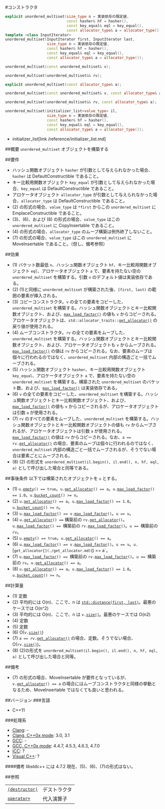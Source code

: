 #コンストラクタ
```cpp
explicit unordered_multiset(size_type n = 実装依存の既定値,
                            const hasher& hf = hasher(),
                            const key_equal& eql = key_equal(),
                            const allocator_type& a = allocator_type());  // (1)
template <class InputIterator>
unordered_multiset(InputIterator first, InputIterator last,
                   size_type n = 実装依存の既定値,
                   const hasher& hf = hasher(),
                   const key_equal& eql = key_equal(),
                   const allocator_type& a = allocator_type());           // (2)

unordered_multiset(const unordered_multiset& v);                          // (3)

unordered_multiset(unordered_multiset&& rv);                              // (4)

explicit unordered_multiset(const allocator_type& a);                     // (5)

unordered_multiset(const unordered_multiset& v, const allocator_type& a); // (6)

unordered_multiset(unordered_multiset&& rv, const allocator_type& a);     // (7)

unordered_multiset(initializer_list<value_type> il,
                   size_type n = 実装依存の既定値,
                   const hasher& hf = hasher(),
                   const key_equal& eql = key_equal(),
                   const allocator_type& a = allocator_type());           // (8)
```
* initializer_list[link /reference/initializer_list.md]

##概要
`unordered_multiset` オブジェクトを構築する


##要件
- ハッシュ関数オブジェクト `hasher` が引数として与えられなかった場合、`hasher` は DefaultConstructible であること。
- キー比較用関数オブジェクト `key_equal` が引数として与えられなかった場合、`key_equal` は DefaultConstructible であること。
- アロケータオブジェクト `allocator_type` が引数として与えられなかった場合、`allocator_type` は DefaultConstructible であること。
- (2) の形式の場合、`value_type` は `*first` からこの `unordered_multiset` に EmplaceConstructible であること。
- (3)、(6)、および (8) の形式の場合、`value_type` はこの `unordered_multiset` に CopyInsertable であること。
- (4) の形式の場合、`allocator_type` のムーブ構築は例外終了しないこと。
- (7) の形式の場合、`value_type` はこの `unordered_multiset` に MoveInsertable であること。（但し、備考参照）


##効果

- (1)	バケット数最低 `n`、ハッシュ関数オブジェクト `hf`、キー比較用関数オブジェクト `eql`、アロケータオブジェクト `a` で、要素を持たない空の `unordered_multiset` を構築する。引数 `n` のデフォルト値は実装依存である。
- (2)	(1)と同様に `unordered_multiset` が構築された後、`[first, last)` の範囲の要素が挿入される。
- (3)	コピーコンストラクタ。`v` の全ての要素をコピーした、`unordered_multiset` を構築する。ハッシュ関数オブジェクトとキー比較関数オブジェクト、および、[`max_load_factor()`](./max_load_factor.md) の値も `v` からコピーされる。アロケータオブジェクトは、`std::allocator_traits::`[`get_allocator()`](./get_allocator.md) の戻り値が使用される。
- (4)	ムーブコンストラクタ。`rv` の全ての要素をムーブした、`unordered_multiset` を構築する。ハッシュ関数オブジェクトとキー比較関数オブジェクト、および、アロケータオブジェクトも `v` からムーブされる。[`max_load_factor()`](./max_load_factor.md) の値は `rv` からコピーされる。なお、要素のムーブは個々に行われるのではなく、`unordered_multiset` 内部の構造ごと一括でムーブされる。
- (5)	ハッシュ関数オブジェクト `hasher`、キー比較用関数オブジェクト `key_equal`、アロケータオブジェクト `a` で、要素を持たない空の `unordered_multiset` を構築する。構築された `unordered_multiset` のバケット数、および、[`max_load_factor()`](./max_load_factor.md) は実装依存である。
- (6)	`v` の全ての要素をコピーした、`unordered_multiset` を構築する。ハッシュ関数オブジェクトとキー比較関数オブジェクト、および、[`max_load_factor()`](./max_load_factor.md) の値も `v` からコピーされるが、アロケータオブジェクトは引数 `a` が使用される。
- (7)	`rv` のすべての要素をムーブした、`unordered_multiset` を構築する。ハッシュ関数オブジェクトとキー比較関数オブジェクトの値も `rv` からムーブされるが、アロケータオブジェクトは引数 `a` が使用される。[`max_load_factor()`](./max_load_factor.md) の値は `rv` からコピーされる。なお、`a == rv.`[`get_allocator()`](./get_allocator.md) の場合、要素のムーブは個々に行われるのではなく、`unordered_multiset` 内部の構造ごと一括でムーブされるが、そうでない場合は要素ごとにムーブされる。
- (8)	(2) の形式を `unordered_multiset(il.begin(), il.end(), n, hf, eql, a)` として呼び出した場合と同等である。


##事後条件
以下では構築されたオブジェクトを `u` とする。

- (1) `u.`[`empty`](./empty.md)`() == true`。`u.`[`get_allocator`](./get_allocator.md)`() == a`。`u.`[`max_load_factor`](./max_load_factor.md)`() == 1.0`。`u.`[`bucket_count`](./bucket_count.md)`() >= n`。
- (2) `u.`[`get_allocator`](./get_allocator.md)`() == a`。`u.`[`max_load_factor`](./max_load_factor.md)`() == 1.0`。`u.`[`bucket_count`](./bucket_count.md)`() >= n`。
- (3) `u.`[`max_load_factor`](./max_load_factor.md)`() == v.`[`max_load_factor`](./max_load_factor.md)`()`。`u == v`。
- (4) `u.`[`get_allocator`](./get_allocator.md)`() ==` 構築前の `rv.`[`get_allocator`](./get_allocator.md)`()`。`u.`[`max_load_factor`](./max_load_factor.md)`() == `構築前の `rv.`[`max_load_factor`](./max_load_factor.md)`()`。`u == `構築前の `rv`。
- (5) `u.`[`empty`](./empty.md)`() == true`。`u.`[`get_allocator`](./get_allocator.md)`() == a`。
- (6) `u.`[`max_load_factor`](./max_load_factor.md)`() == v.`[`max_load_factor`](./max_load_factor.md)`()`。`u == v`。`u.`[`get_allocator{](./get_allocator.md)`() == a`。
- (7) `u.`[`max_load_factor`](./max_load_factor.md)`() == `構築前の `rv.`[`max_load_factor`](./max_load_factor.md)`()`。`u == `構築前の `rv`。`u.`[`get_allocator`](./get_allocator.md)`() == a`。
- (8) `u.`[`get_allocator`](./get_allocator.md)`() == a`。`u.`[`max_load_factor`](./max_load_factor.md)`() == 1.0`。`u.`[`bucket_count`](./bucket_count.md)`() >= n`。


##計算量
- (1)	定数
- (2)	平均的には O(n)、ここで、n は [`std::distance(first, last)`](/reference/iterator/distance.md)。最悪のケースでは O(n^2)
- (3)	平均的には O(n)、ここで、n は `v.`[`size()`](./size.md)。最悪のケースでは O(n2)
- (4)	定数
- (5)	定数
- (6)	O(`v.`[`size()`](./size.md))
- (7)	`a == rv.`[`get_allocator()`](./get_allocator.md) の場合、定数。そうでない場合、O(`rv.`[`size()`](./size.md))。
- (8)	(2)の形式を `unordered_multiset(il.begin(), il.end(), n, hf, eql, a)` として呼び出した場合と同等。


##備考
- (7) の形式の場合、MoveInsertable が要件となっているが、`v.`[`get_allocator`](./get_allocator.md)`() == a` の場合にはムーブコンストラクタと同様の挙動となるため、MoveInsertable ではなくても良いと思われる。


##バージョン
###言語
- C++11

###処理系
- [Clang](/implementation#clang.md): -
- [Clang, C++0x mode](/implementation#clang.md): 3.0, 3.1
- [GCC](/implementation#gcc.md): -
- [GCC, C++0x mode](/implementation#gcc.md): 4.4.7, 4.5.3, 4.6.3, 4.7.0
- [ICC](/implementation#icc.md): ?
- [Visual C++](/implementation#visual_cpp.md): ?

####備考
libstdc++ には 4.7.2 現在、(5)、(6)、(7)の形式はない。


##参照

| | |
|-----------------------------------------------------------------------------------------------------------------------------------------------------------------|------------------|
| [`(destructor)`](./-unordered_multiset.md) | デストラクタ |
| [`operator=`](./op_assign.md) | 代入演算子 |

